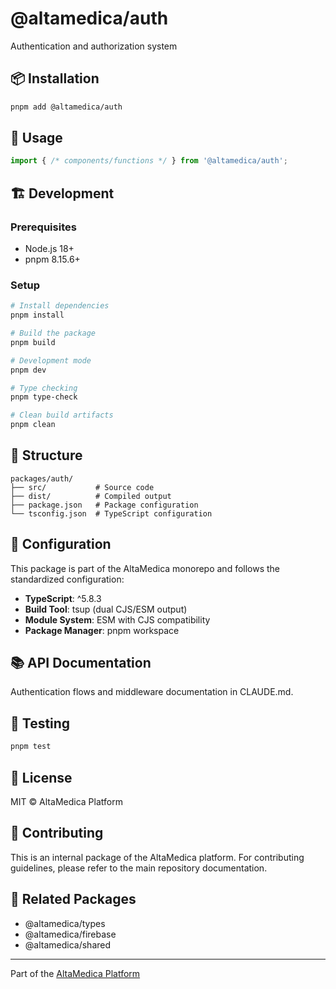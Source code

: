 # @altamedica/auth

Authentication and authorization system

## 📦 Installation

```bash
pnpm add @altamedica/auth
```

## 🚀 Usage

```typescript
import { /* components/functions */ } from '@altamedica/auth';
```

## 🏗️ Development

### Prerequisites
- Node.js 18+
- pnpm 8.15.6+

### Setup

```bash
# Install dependencies
pnpm install

# Build the package
pnpm build

# Development mode
pnpm dev

# Type checking
pnpm type-check

# Clean build artifacts
pnpm clean
```

## 📁 Structure

```
packages/auth/
├── src/           # Source code
├── dist/          # Compiled output
├── package.json   # Package configuration
└── tsconfig.json  # TypeScript configuration
```

## 🔧 Configuration

This package is part of the AltaMedica monorepo and follows the standardized configuration:

- **TypeScript**: ^5.8.3
- **Build Tool**: tsup (dual CJS/ESM output)
- **Module System**: ESM with CJS compatibility
- **Package Manager**: pnpm workspace

## 📚 API Documentation

Authentication flows and middleware documentation in CLAUDE.md.

## 🧪 Testing

```bash
pnpm test
```

## 📄 License

MIT © AltaMedica Platform

## 🤝 Contributing

This is an internal package of the AltaMedica platform. For contributing guidelines, please refer to the main repository documentation.

## 🔗 Related Packages

- @altamedica/types
- @altamedica/firebase
- @altamedica/shared

---

Part of the [AltaMedica Platform](https://github.com/altamedica/platform)
